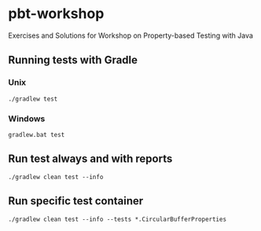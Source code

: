 # pbt-workshop

Exercises and Solutions for Workshop on Property-based Testing with Java

## Running tests with Gradle

### Unix

```
./gradlew test
```

### Windows

```
gradlew.bat test
```

## Run test always and with reports

```
./gradlew clean test --info
```

## Run specific test container

```
./gradlew clean test --info --tests *.CircularBufferProperties
```

